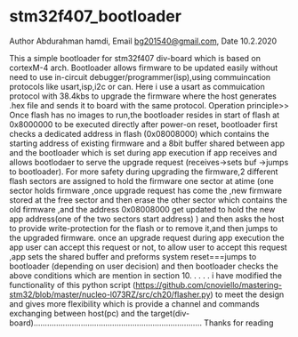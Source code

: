 # stm32f407_bootloader
Author  Abdurahman hamdi,
Email  bg201540@gmail.com,
Date   10.2.2020
>>> 
This a simple bootloader for stm32f407 div-board which is based on cortexM-4 arch.
Bootloader allows firmware to be updated easily without need to use in-circuit debugger/programmer(isp),using commuincation protocols like usart,isp,i2c or can.
Here i use a usart as commuication protocol with 38.4kbs to upgrade the firmware where the host generates .hex file and sends it to board with the same protocol.
Operation principle>>
Once flash has no images to run,the bootloader resides in start of flash at 0x8000000 to be executed directly after power-on reset, bootloader first checks a dedicated address in flash (0x08008000) which contains the starting address of existing firmware and a 8bit buffer shared between app and the bootloader which is set during app execution if app receives and allows bootlodaer to serve the upgrade request (receives->sets buf ->jumps to bootloader).
For more safety during upgrading the firmware,2 different flash sectors are assigned to hold the firmware one sector at atime (one sector holds firmware ,once upgrade request has come the ,new firmware stored at the free sector and then erase the other sector which contains the old firmware ,and the address 0x08008000 get updated to hold the new app address(one of the two sectors start address) ) and then asks the host to provide write-protection for the flash or to remove it,and then jumps to the upgraded firmware.
once an upgrade request during app execution  the app user can accept this request or not, to allow user to accept this request ,app sets the shared buffer and preforms system reset===jumps to bootloader (depending on user decision) and then bootloader checks the above conditions which are mention in section 10.
.
.
.
.
i have modified the functionality of this python script (https://github.com/cnoviello/mastering-stm32/blob/master/nucleo-l073RZ/src/ch20/flasher.py) to meet the design and gives more flexibility which is provide a channel and commands exchanging between host(pc) and the target(div-board)...........................................................................
                                                        Thanks for reading 
                                                        
                                                                 




